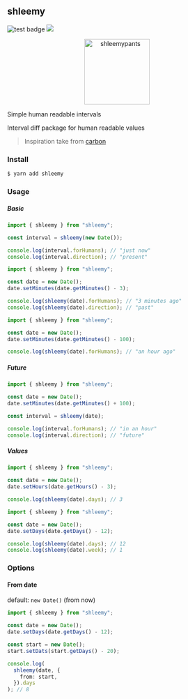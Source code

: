 ## shleemy

<img src="https://github.com/bashleigh/shleemy/workflows/Tests/badge.svg" alt="test badge"/>
<a href="https://www.npmjs.com/package/shleemy"><img src="https://img.shields.io/npm/v/shleemy.svg"/></a>

<p align="center">
  <a target="_blank" href="https://rickandmorty.fandom.com/wiki/Shleemypants">
    <img width="150" src="https://static.wikia.nocookie.net/rickandmorty/images/4/4d/Shleemy.png/revision/latest/scale-to-width-down/310?cb=20190830174941" alt="shleemypants"/>
  </a>
</p>

Simple human readable intervals

Interval diff package for human readable values

> Inspiration take from [carbon](https://github.com/briannesbitt/carbon)

### Install

```bash
$ yarn add shleemy
```

### Usage

##### Basic

```ts
import { shleemy } from "shleemy";

const interval = shleemy(new Date());

console.log(interval.forHumans); // "just now"
console.log(interval.direction); // "present"
```

```ts
import { shleemy } from "shleemy";

const date = new Date();
date.setMinutes(date.getMinutes() - 3);

console.log(shleemy(date).forHumans); // "3 minutes ago"
console.log(shleemy(date).direction); // "past"
```

```ts
import { shleemy } from "shleemy";

const date = new Date();
date.setMinutes(date.getMinutes() - 100);

console.log(shleemy(date).forHumans); // "an hour ago"
```

##### Future

```ts
import { shleemy } from "shleemy";

const date = new Date();
date.setMinutes(date.getMinutes() + 100);

const interval = shleemy(date);

console.log(interval.forHumans); // "in an hour"
console.log(interval.direction); // "future"
```

##### Values

```ts
import { shleemy } from "shleemy";

const date = new Date();
date.setHours(date.getHours() - 3);

console.log(shleemy(date).days); // 3
```

```ts
import { shleemy } from "shleemy";

const date = new Date();
date.setDays(date.getDays() - 12);

console.log(shleemy(date).days); // 12
console.log(shleemy(date).week); // 1
```

### Options

#### From date

default: `new Date()` (from now)

```ts
import { shleemy } from "shleemy";

const date = new Date();
date.setDays(date.getDays() - 12);

const start = new Date();
start.setDats(start.getDays() - 20);

console.log(
  shleemy(date, {
    from: start,
  }).days
); // 8
```
